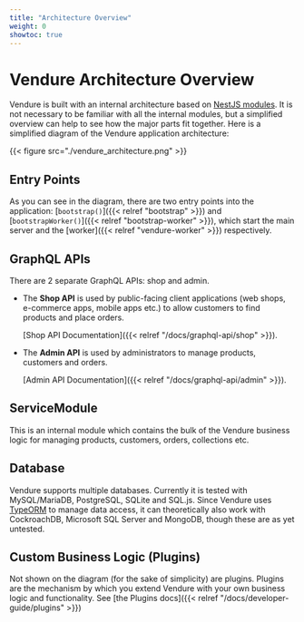 ```yaml
---
title: "Architecture Overview"
weight: 0
showtoc: true
---
```


# Vendure Architecture Overview

Vendure is built with an internal architecture based on [NestJS modules](https://docs.nestjs.com/modules). It is not necessary to be familiar with all the internal modules, but a simplified overview can help to see how the major parts fit together.
Here is a simplified diagram of the Vendure application architecture:

{{< figure src="./vendure_architecture.png" >}} 

## Entry Points

As you can see in the diagram, there are two entry points into the application: [`bootstrap()`]({{< relref "bootstrap" >}}) and [`bootstrapWorker()`]({{< relref "bootstrap-worker" >}}), which start the main server and the [worker]({{< relref "vendure-worker" >}}) respectively.

## GraphQL APIs

There are 2 separate GraphQL APIs: shop and admin. 

* The **Shop API** is used by public-facing client applications (web shops, e-commerce apps, mobile apps etc.) to allow customers to find products and place orders. 
    
    [Shop API Documentation]({{< relref "/docs/graphql-api/shop" >}}).
* The **Admin API** is used by administrators to manage products, customers and orders. 

    [Admin API Documentation]({{< relref "/docs/graphql-api/admin" >}}).

## ServiceModule

This is an internal module which contains the bulk of the Vendure business logic for managing products, customers, orders, collections etc.

## Database

Vendure supports multiple databases. Currently it is tested with MySQL/MariaDB, PostgreSQL, SQLite and SQL.js. Since Vendure uses [TypeORM](https://typeorm.io/#/) to manage data access, it can theoretically also work with CockroachDB, Microsoft SQL Server and MongoDB, though these are as yet untested.

## Custom Business Logic (Plugins)

Not shown on the diagram (for the sake of simplicity) are plugins. Plugins are the mechanism by which you extend Vendure with your own business logic and functionality. See [the Plugins docs]({{< relref "/docs/developer-guide/plugins" >}})
